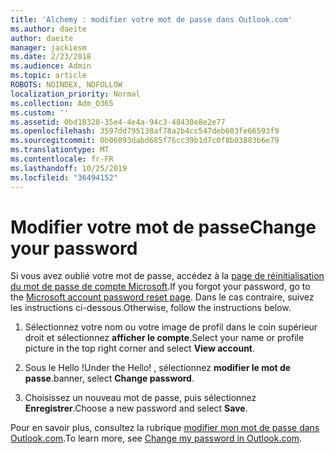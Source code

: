 ```yaml
---
title: 'Alchemy : modifier votre mot de passe dans Outlook.com'
ms.author: daeite
author: daeite
manager: jackiesm
ms.date: 2/23/2018
ms.audience: Admin
ms.topic: article
ROBOTS: NOINDEX, NOFOLLOW
localization_priority: Normal
ms.collection: Adm_O365
ms.custom: ''
ms.assetid: 0bd18328-35e4-4e4a-94c3-48430e8e2e77
ms.openlocfilehash: 3597dd795138af78a2b4cc547deb603fe66593f9
ms.sourcegitcommit: 0b06093dabd685f76cc39b1d7c0f8b03883b6e79
ms.translationtype: MT
ms.contentlocale: fr-FR
ms.lasthandoff: 10/25/2019
ms.locfileid: "36494152"
---
```

# <a name="change-your-password"></a><span data-ttu-id="b198a-102">Modifier votre mot de passe</span><span class="sxs-lookup"><span data-stu-id="b198a-102">Change your password</span></span>

<span data-ttu-id="b198a-103">Si vous avez oublié votre mot de passe, accédez à la [page de réinitialisation du mot de passe de compte Microsoft](https://go.microsoft.com/fwlink/p/?linkid=841909).</span><span class="sxs-lookup"><span data-stu-id="b198a-103">If you forgot your password, go to the [Microsoft account password reset page](https://go.microsoft.com/fwlink/p/?linkid=841909).</span></span> <span data-ttu-id="b198a-104">Dans le cas contraire, suivez les instructions ci-dessous.</span><span class="sxs-lookup"><span data-stu-id="b198a-104">Otherwise, follow the instructions below.</span></span>
  
1. <span data-ttu-id="b198a-105">Sélectionnez votre nom ou votre image de profil dans le coin supérieur droit et sélectionnez **afficher le compte**.</span><span class="sxs-lookup"><span data-stu-id="b198a-105">Select your name or profile picture in the top right corner and select **View account**.</span></span> 
    
2. <span data-ttu-id="b198a-106">Sous le Hello !</span><span class="sxs-lookup"><span data-stu-id="b198a-106">Under the Hello!</span></span> <span data-ttu-id="b198a-107">, sélectionnez **modifier le mot de passe**.</span><span class="sxs-lookup"><span data-stu-id="b198a-107">banner, select **Change password**.</span></span> 
    
3. <span data-ttu-id="b198a-108">Choisissez un nouveau mot de passe, puis sélectionnez **Enregistrer**.</span><span class="sxs-lookup"><span data-stu-id="b198a-108">Choose a new password and select **Save**.</span></span> 
    
<span data-ttu-id="b198a-109">Pour en savoir plus, consultez la rubrique [modifier mon mot de passe dans Outlook.com](https://support.office.com/article/2138d690-811c-4545-b2f3-e4dbe80c9735.aspx).</span><span class="sxs-lookup"><span data-stu-id="b198a-109">To learn more, see [Change my password in Outlook.com](https://support.office.com/article/2138d690-811c-4545-b2f3-e4dbe80c9735.aspx).</span></span>
  

